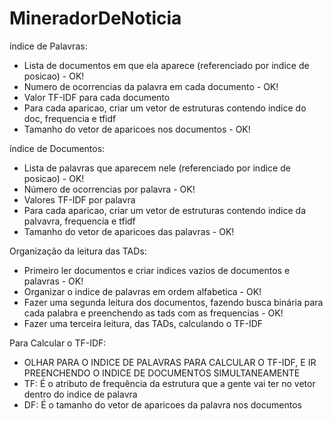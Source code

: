 # MineradorDeNoticia

índice de Palavras:
  - Lista de documentos em que ela aparece (referenciado por indice de posicao) - OK!
  - Numero de ocorrencias da palavra em cada documento - OK!
  - Valor TF-IDF para cada documento
  - Para cada aparicao, criar um vetor de estruturas contendo indice do doc, frequencia e tfidf
  - Tamanho do vetor de aparicoes nos documentos - OK!

índice de Documentos:
  - Lista de palavras que aparecem nele (referenciado por indice de posicao) - OK!
  - Número de ocorrencias por palavra - OK!
  - Valores TF-IDF por palavra
  - Para cada aparicao, criar um vetor de estruturas contendo indice da palvavra, frequencia e tfidf
  - Tamanho do vetor de aparicoes das palavras - OK!

Organização da leitura das TADs:
  - Primeiro ler documentos e criar indices vazios de documentos e palavras - OK!
  - Organizar o indice de palavras em ordem alfabetica - OK!
  - Fazer uma segunda leitura dos documentos, fazendo busca binária para cada palabra e preenchendo as tads com as frequencias - OK!
  - Fazer uma terceira leitura, das TADs, calculando o TF-IDF 
 
 Para Calcular o TF-IDF:
  - OLHAR PARA O INDICE DE PALAVRAS PARA CALCULAR O TF-IDF, E IR PREENCHENDO O INDICE DE DOCUMENTOS SIMULTANEAMENTE
  - TF: É o atributo de frequência da estrutura que a gente vai ter no vetor dentro do indice de palavra
  - DF: É o tamanho do vetor de aparicoes da palavra nos documentos
